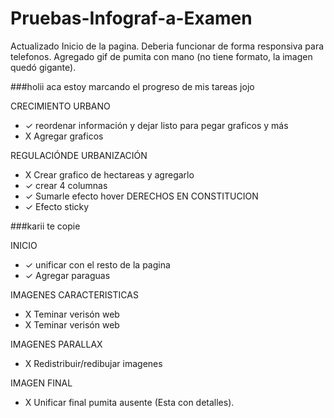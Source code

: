 # Pruebas-Infograf-a-Examen

Actualizado Inicio de la pagina. Deberia funcionar de forma responsiva para telefonos. 
Agregado gif de pumita con mano (no tiene formato, la imagen quedó gigante). 


###holii aca estoy marcando el progreso de mis tareas jojo

CRECIMIENTO URBANO
- ✓ reordenar información y dejar listo para pegar graficos y más
- X Agregar graficos

REGULACIÓNDE URBANIZACIÓN
- X Crear grafico de hectareas y agregarlo
- ✓ crear 4 columnas
- ✓ Sumarle efecto hover
DERECHOS EN CONSTITUCION
- ✓ Efecto sticky


###karii te copie 

INICIO
- ✓ unificar con el resto de la pagina
- ✓ Agregar paraguas

IMAGENES CARACTERISTICAS
- X Teminar verisón web
- X Teminar verisón web

IMAGENES PARALLAX
- X Redistribuir/redibujar imagenes

IMAGEN FINAL
- X Unificar final pumita ausente (Esta con detalles). 

